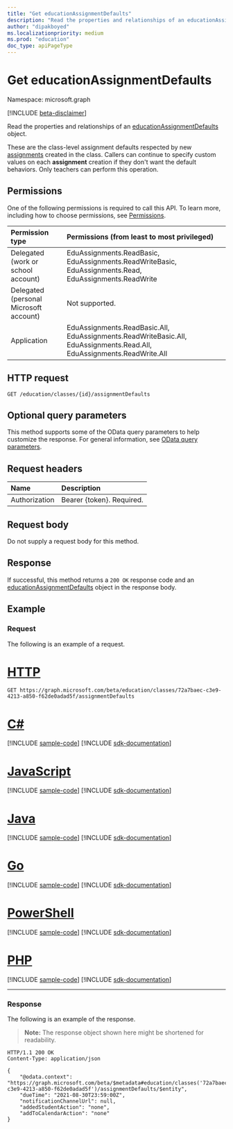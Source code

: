 ```yaml
---
title: "Get educationAssignmentDefaults"
description: "Read the properties and relationships of an educationAssignmentDefaults object."
author: "dipakboyed"
ms.localizationpriority: medium
ms.prod: "education"
doc_type: apiPageType
---
```


# Get educationAssignmentDefaults
Namespace: microsoft.graph

[!INCLUDE [beta-disclaimer](../../includes/beta-disclaimer.md)]

Read the properties and relationships of an [educationAssignmentDefaults](../resources/educationassignmentdefaults.md) object. 

These are the class-level assignment defaults respected by new [assignments](../resources/educationassignment.md) created in the class. Callers can continue to specify custom values on each **assignment** creation if they don't want the default behaviors. Only teachers can perform this operation.

## Permissions
One of the following permissions is required to call this API. To learn more, including how to choose permissions, see [Permissions](/graph/permissions-reference).

|Permission type|Permissions (from least to most privileged)|
|:---|:---|
|Delegated (work or school account)| EduAssignments.ReadBasic, EduAssignments.ReadWriteBasic, EduAssignments.Read, EduAssignments.ReadWrite |
|Delegated (personal Microsoft account)| Not supported. |
|Application| EduAssignments.ReadBasic.All, EduAssignments.ReadWriteBasic.All, EduAssignments.Read.All, EduAssignments.ReadWrite.All |

## HTTP request

<!-- {
  "blockType": "ignored"
}
-->
``` http
GET /education/classes/{id}/assignmentDefaults
```

## Optional query parameters
This method supports some of the OData query parameters to help customize the response. For general information, see [OData query parameters](/graph/query-parameters).

## Request headers
|Name|Description|
|:---|:---|
|Authorization|Bearer {token}. Required.|

## Request body
Do not supply a request body for this method.

## Response

If successful, this method returns a `200 OK` response code and an [educationAssignmentDefaults](../resources/educationassignmentdefaults.md) object in the response body.

## Example

### Request

The following is an example of a request.

# [HTTP](#tab/http)
<!-- {
  "blockType": "request",
  "sampleKeys": ["72a7baec-c3e9-4213-a850-f62de0adad5f"],
  "name": "get_educationassignmentdefaults"
}
-->
``` http
GET https://graph.microsoft.com/beta/education/classes/72a7baec-c3e9-4213-a850-f62de0adad5f/assignmentDefaults
```

# [C#](#tab/csharp)
[!INCLUDE [sample-code](../includes/snippets/csharp/get-educationassignmentdefaults-csharp-snippets.md)]
[!INCLUDE [sdk-documentation](../includes/snippets/snippets-sdk-documentation-link.md)]

# [JavaScript](#tab/javascript)
[!INCLUDE [sample-code](../includes/snippets/javascript/get-educationassignmentdefaults-javascript-snippets.md)]
[!INCLUDE [sdk-documentation](../includes/snippets/snippets-sdk-documentation-link.md)]

# [Java](#tab/java)
[!INCLUDE [sample-code](../includes/snippets/java/get-educationassignmentdefaults-java-snippets.md)]
[!INCLUDE [sdk-documentation](../includes/snippets/snippets-sdk-documentation-link.md)]

# [Go](#tab/go)
[!INCLUDE [sample-code](../includes/snippets/go/get-educationassignmentdefaults-go-snippets.md)]
[!INCLUDE [sdk-documentation](../includes/snippets/snippets-sdk-documentation-link.md)]

# [PowerShell](#tab/powershell)
[!INCLUDE [sample-code](../includes/snippets/powershell/get-educationassignmentdefaults-powershell-snippets.md)]
[!INCLUDE [sdk-documentation](../includes/snippets/snippets-sdk-documentation-link.md)]

# [PHP](#tab/php)
[!INCLUDE [sample-code](../includes/snippets/php/get-educationassignmentdefaults-php-snippets.md)]
[!INCLUDE [sdk-documentation](../includes/snippets/snippets-sdk-documentation-link.md)]

---


### Response

The following is an example of the response.

>**Note:** The response object shown here might be shortened for readability.
<!-- {
  "blockType": "response",
  "truncated": true,
  "@odata.type": "microsoft.graph.educationAssignmentDefaults"
}
-->
``` http
HTTP/1.1 200 OK
Content-Type: application/json

{
    "@odata.context": "https://graph.microsoft.com/beta/$metadata#education/classes('72a7baec-c3e9-4213-a850-f62de0adad5f')/assignmentDefaults/$entity",
    "dueTime": "2021-08-30T23:59:00Z",
    "notificationChannelUrl": null,
    "addedStudentAction": "none",
    "addToCalendarAction": "none"
}
```

